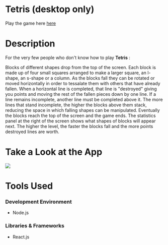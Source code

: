 
# Tetris (desktop only)

Play the game here [here](https://kevmhughes.github.io/tetris/)

# Description
For the very few people who don't know how to play **Tetris** : 

Blocks of different shapes drop from the top of the screen. Each block is made up of four small squares arranged to make a larger square, an l-shape, an s-shape or a column. As the blocks fall they can be rotated or moved horizontally in order to tessalate them with others that have already fallen. When a horizontal line is completed, that line is "destroyed" giving you points and moving the rest of the fallen pieces down by one line. If a line remains incomplete, another line must be completed above it. The more lines that stand incomplete, the higher the blocks above them stack, reducing the space in which falling shapes can be manipulated. Eventually the blocks reach the top of the screen and the game ends. The statistics panel at the right of the screen shows what shapes of blocks will appear next. The higher the level, the faster the blocks fall and the more points destroyed lines are worth.


# Take a Look at the App
<kbd>
<img src="src/assets/desktop_screenshot.png"/>
</kbd>
 
# Tools Used

### Development Environment
* Node.js

### Libraries & Frameworks
* React.js







